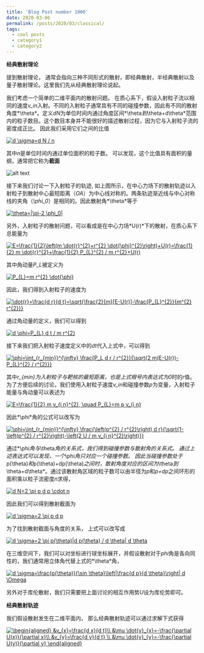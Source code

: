 ```yaml
---
title: 'Blog Post number 1000'
date: 2020-03-06
permalink: /posts/2020/03/classical/
tags:
  - cool posts
  - category1
  - category2
---
```

**经典散射理论**

提到散射理论， 通常会指向三种不同形式的散射，即经典散射，半经典散射以及量子散射理论。这里我们先从经典散射理论说起。

我们考虑一个简单的二维平面内的散射问题。
在质心系下，假设入射粒子流以相同的速度*v_in*入射。不同的入射粒子通常具有不同的碰撞参数，因此有不同的散射角度*\theta*。定义*dN*为单位时间内通过角度区间*\theta*到*\theta+d\theta*范围内的粒子数目。这个数目本身并不能很好的描述散射过程，因为它与入射粒子流的密度成正比。 因此我们采用它们之间的比值

<a href="https://www.codecogs.com/eqnedit.php?latex=d&space;\sigma=d&space;N&space;/&space;n" target="_blank"><img src="https://latex.codecogs.com/gif.latex?d&space;\sigma=d&space;N&space;/&space;n" title="d \sigma=d N / n" /></a>

其中*n*是单位时间内通过单位面积的粒子数。 可以发现，这个比值具有面积的量纲，通常把它称为**截面**



![alt text](https://github.com/jinleiphys/notes/blob/master/classical_scattering/fig.png?raw=true)

接下来我们讨论一下入射粒子的轨迹, 如上图所示，在中心力场下的散射轨迹以入射粒子到散射中心最短距离（*OA*）为中心线对称的。两条轨迹渐近线与中心对称线的夹角（*\phi_0*）是相同的。因此散射角*\theta*等于

<a href="https://www.codecogs.com/eqnedit.php?latex=\theta=|\pi-2&space;\phi_0|" target="_blank"><img src="https://latex.codecogs.com/gif.latex?\theta=|\pi-2&space;\phi_0|" title="\theta=|\pi-2 \phi_0|" /></a>


另外，入射粒子的散射问题，可以看成是在中心力场*U(r)*下的散射，在质心系下总能量为

<a href="https://www.codecogs.com/eqnedit.php?latex=E=\frac{1}{2}\left(m&space;\dot{r}^{2}&plus;r^{2}&space;\dot{\phi}^{2}\right)&plus;U(r)=\frac{1}{2}&space;m&space;\dot{r}^{2}&plus;\frac{1}{2}&space;P_{L}^{2}&space;/&space;m&space;r^{2}&plus;U(r)" target="_blank"><img src="https://latex.codecogs.com/gif.latex?E=\frac{1}{2}\left(m&space;\dot{r}^{2}&plus;r^{2}&space;\dot{\phi}^{2}\right)&plus;U(r)=\frac{1}{2}&space;m&space;\dot{r}^{2}&plus;\frac{1}{2}&space;P_{L}^{2}&space;/&space;m&space;r^{2}&plus;U(r)" title="E=\frac{1}{2}\left(m \dot{r}^{2}+r^{2} \dot{\phi}^{2}\right)+U(r)=\frac{1}{2} m \dot{r}^{2}+\frac{1}{2} P_{L}^{2} / m r^{2}+U(r)" /></a>

其中角动量*P_L*被定义为

<a href="https://www.codecogs.com/eqnedit.php?latex=P_{L}=m&space;r^{2}&space;\dot{\phi}" target="_blank"><img src="https://latex.codecogs.com/gif.latex?P_{L}=m&space;r^{2}&space;\dot{\phi}" title="P_{L}=m r^{2} \dot{\phi}" /></a>



因此，我们得到入射粒子的速度为

<a href="https://www.codecogs.com/eqnedit.php?latex=\dot{r}=\frac{d&space;r}{d&space;t}=\sqrt{\frac{2}{m}[E-U(r)]-\frac{P_{L}^{2}}{m^{2}&space;r^{2}}}" target="_blank"><img src="https://latex.codecogs.com/gif.latex?\dot{r}=\frac{d&space;r}{d&space;t}=\sqrt{\frac{2}{m}[E-U(r)]-\frac{P_{L}^{2}}{m^{2}&space;r^{2}}}" title="\dot{r}=\frac{d r}{d t}=\sqrt{\frac{2}{m}[E-U(r)]-\frac{P_{L}^{2}}{m^{2} r^{2}}}" /></a>

通过角动量的定义，我们可以得到

<a href="https://www.codecogs.com/eqnedit.php?latex=d&space;\phi=P_{L}&space;d&space;t&space;/&space;m&space;r^{2}" target="_blank"><img src="https://latex.codecogs.com/gif.latex?d&space;\phi=P_{L}&space;d&space;t&space;/&space;m&space;r^{2}" title="d \phi=P_{L} d t / m r^{2}" /></a>

接下来我们把入射粒子速度定义中的*dt*代入上式中，可以得到

<a href="https://www.codecogs.com/eqnedit.php?latex=\phi=\int_{r_{min}}^{\infty}&space;\frac{P_L&space;d&space;r&space;/&space;r^{2}}{\sqrt{2&space;m(E-U(r))-P_{L}^{2}&space;/&space;r^{2}}}" target="_blank"><img src="https://latex.codecogs.com/gif.latex?\phi=\int_{r_{min}}^{\infty}&space;\frac{P_L&space;d&space;r&space;/&space;r^{2}}{\sqrt{2&space;m(E-U(r))-P_{L}^{2}&space;/&space;r^{2}}}" title="\phi=\int_{r_{min}}^{\infty} \frac{P_L d r / r^{2}}{\sqrt{2 m(E-U(r))-P_{L}^{2} / r^{2}}}" /></a>


其中*r_{min}*为入射粒子与靶核的最短距离，也是上式根号内表达式为*0*时的*r*值。为了方便后续的讨论，我们使用入射粒子速度*v_in*和碰撞参数*p*为变量，入射粒子能量与角动量可以表述为

<a href="https://www.codecogs.com/eqnedit.php?latex=E=\frac{1}{2}&space;m&space;v_{i&space;n}^{2},&space;\quad&space;P_{L}=m&space;p&space;v_{i&space;n}" target="_blank"><img src="https://latex.codecogs.com/gif.latex?E=\frac{1}{2}&space;m&space;v_{i&space;n}^{2},&space;\quad&space;P_{L}=m&space;p&space;v_{i&space;n}" title="E=\frac{1}{2} m v_{i n}^{2}, \quad P_{L}=m p v_{i n}" /></a>

因此*\phi*角的公式可以改写为

<a href="https://www.codecogs.com/eqnedit.php?latex=\phi=\int_{r_{min}}^{\infty}&space;\frac{\left(p^{2}&space;/&space;r^{2}\right)&space;d&space;r}{\sqrt{1-\left(p^{2}&space;/&space;r^{2}\right)-\left(2&space;U&space;/&space;m&space;v_{i&space;n}^{2}\right)}}" target="_blank"><img src="https://latex.codecogs.com/gif.latex?\phi=\int_{r_{min}}^{\infty}&space;\frac{\left(p^{2}&space;/&space;r^{2}\right)&space;d&space;r}{\sqrt{1-\left(p^{2}&space;/&space;r^{2}\right)-\left(2&space;U&space;/&space;m&space;v_{i&space;n}^{2}\right)}}" title="\phi=\int_{r_{min}}^{\infty} \frac{\left(p^{2} / r^{2}\right) d r}{\sqrt{1-\left(p^{2} / r^{2}\right)-\left(2 U / m v_{i n}^{2}\right)}}" /></a>

通过*\phi*角与*\theta*角的关系式，我们得到碰撞参数与散射角的关系式。 通过上述表达式可以发现，一个*\phi*角只对应一个碰撞参数。 因此当碰撞参数处于*p(\theta)*和*p(\theta)+dp(\theta)*之间时，散射角度对应的区间为*\theta*到*\theta+d\theta*。通过该散射角区域的粒子数可以由半径为*p*和*p+dp*之间环形的面积乘以粒子流密度*n*求得，

<a href="https://www.codecogs.com/eqnedit.php?latex=d&space;N=2&space;\pi&space;p&space;d&space;p&space;\cdot&space;n" target="_blank"><img src="https://latex.codecogs.com/gif.latex?d&space;N=2&space;\pi&space;p&space;d&space;p&space;\cdot&space;n" title="d N=2 \pi p d p \cdot n" /></a>

因此我们可以得到散射截面为

<a href="https://www.codecogs.com/eqnedit.php?latex=d&space;\sigma=2&space;\pi&space;p&space;d&space;p" target="_blank"><img src="https://latex.codecogs.com/gif.latex?d&space;\sigma=2&space;\pi&space;p&space;d&space;p" title="d \sigma=2 \pi p d p" /></a>


为了找到散射截面与角度的关系， 上式可以改写成

<a href="https://www.codecogs.com/eqnedit.php?latex=d&space;\sigma=2&space;\pi&space;p(\theta)|d&space;p(\theta)&space;/&space;d&space;\theta|&space;d&space;\theta" target="_blank"><img src="https://latex.codecogs.com/gif.latex?d&space;\sigma=2&space;\pi&space;p(\theta)|d&space;p(\theta)&space;/&space;d&space;\theta|&space;d&space;\theta" title="d \sigma=2 \pi p(\theta)|d p(\theta) / d \theta| d \theta" /></a>

在三维空间下，我们可以对坐标进行球坐标展开，并假设散射对于*phi*角是各向同性的，我们通常用立体角代替上式的*\theta*角，

<a href="https://www.codecogs.com/eqnedit.php?latex=d&space;O=\frac{p(\theta)}{\sin&space;\theta}\left|\frac{d&space;p}{d&space;\theta}\right|&space;d&space;\Omega" target="_blank"><img src="https://latex.codecogs.com/gif.latex?d&space;\sigma=\frac{p(\theta)}{\sin&space;\theta}\left|\frac{d&space;p}{d&space;\theta}\right|&space;d&space;\Omega" title="d \sigma=\frac{p(\theta)}{\sin \theta}\left|\frac{d p}{d \theta}\right| d \Omega" /></a>


另外对于库伦散射，我们只需要把上面讨论的相互作用势*U*设为库伦势即可。

**经典散射轨迹**

我们假设散射发生在二维平面内， 那么经典散射轨迹可以通过求解下式获得

<a href="https://www.codecogs.com/eqnedit.php?latex=\begin{aligned}&space;&v_{x}=\frac{d&space;x}{d&space;t}\\&space;&\mu&space;\dot{v}_{x}=-\frac{\partial&space;U(x)}{\partial&space;x}\\&space;&v_{y}=\frac{d&space;y}{d&space;t}&space;\\&space;&\mu&space;\dot{v}_{y}=-\frac{\partial&space;U(y)}{\partial&space;y}&space;\end{aligned}" target="_blank"><img src="https://latex.codecogs.com/gif.latex?\begin{aligned}&space;&v_{x}=\frac{d&space;x}{d&space;t}\\&space;&\mu&space;\dot{v}_{x}=-\frac{\partial&space;U(x)}{\partial&space;x}\\&space;&v_{y}=\frac{d&space;y}{d&space;t}&space;\\&space;&\mu&space;\dot{v}_{y}=-\frac{\partial&space;U(y)}{\partial&space;y}&space;\end{aligned}" title="\begin{aligned} &v_{x}=\frac{d x}{d t}\\ &\mu \dot{v}_{x}=-\frac{\partial U(x)}{\partial x}\\ &v_{y}=\frac{d y}{d t} \\ &\mu \dot{v}_{y}=-\frac{\partial U(y)}{\partial y} \end{aligned}" /></a>
